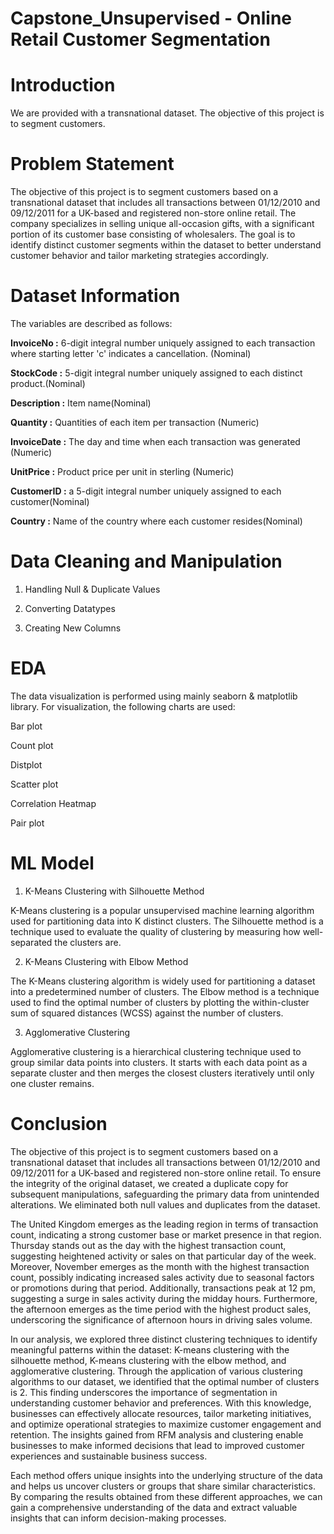 # Capstone_Unsupervised - Online Retail Customer Segmentation

# Introduction

We are provided with a transnational dataset. The objective of this project is to segment customers.

# Problem Statement

The objective of this project is to segment customers based on a transnational dataset that includes all transactions between 01/12/2010 and 09/12/2011 for a UK-based and registered non-store online retail. The company specializes in selling unique all-occasion gifts, with a significant portion of its customer base consisting of wholesalers. The goal is to identify distinct customer segments within the dataset to better understand customer behavior and tailor marketing strategies accordingly.

# Dataset Information

The variables are described as follows:

**InvoiceNo :** 6-digit integral number uniquely assigned to each transaction where starting letter 'c' indicates a cancellation. (Nominal)

**StockCode :** 5-digit integral number uniquely assigned to each distinct product.(Nominal)

**Description :** Item name(Nominal)

**Quantity :** Quantities of each item per transaction (Numeric)

**InvoiceDate :** The day and time when each transaction was generated (Numeric)

**UnitPrice :** Product price per unit in sterling (Numeric)

**CustomerID :** a 5-digit integral number uniquely assigned to each customer(Nominal)

**Country :** Name of the country where each customer resides(Nominal)

# Data Cleaning and Manipulation

1. Handling Null & Duplicate Values

2. Converting Datatypes

3. Creating New Columns

# EDA

The data visualization is performed using mainly seaborn & matplotlib library. For visualization, the following charts are used:

Bar plot

Count plot

Distplot

Scatter plot

Correlation Heatmap

Pair plot

# ML Model 

1. K-Means Clustering with Silhouette Method
   
K-Means clustering is a popular unsupervised machine learning algorithm used for partitioning data into K distinct clusters. The Silhouette method is a technique used to evaluate the quality of clustering by measuring how well-separated the clusters are.

2. K-Means Clustering with Elbow Method
   
The K-Means clustering algorithm is widely used for partitioning a dataset into a predetermined number of clusters. The Elbow method is a technique used to find the optimal number of clusters by plotting the within-cluster sum of squared distances (WCSS) against the number of clusters.

3. Agglomerative Clustering
   
Agglomerative clustering is a hierarchical clustering technique used to group similar data points into clusters. It starts with each data point as a separate cluster and then merges the closest clusters iteratively until only one cluster remains.

# Conclusion

The objective of this project is to segment customers based on a transnational dataset that includes all transactions between 01/12/2010 and 09/12/2011 for a UK-based and registered non-store online retail. To ensure the integrity of the original dataset, we created a duplicate copy for subsequent manipulations, safeguarding the primary data from unintended alterations. We eliminated both null values and duplicates from the dataset.

The United Kingdom emerges as the leading region in terms of transaction count, indicating a strong customer base or market presence in that region. Thursday stands out as the day with the highest transaction count, suggesting heightened activity or sales on that particular day of the week. Moreover, November emerges as the month with the highest transaction count, possibly indicating increased sales activity due to seasonal factors or promotions during that period. Additionally, transactions peak at 12 pm, suggesting a surge in sales activity during the midday hours. Furthermore, the afternoon emerges as the time period with the highest product sales, underscoring the significance of afternoon hours in driving sales volume.

In our analysis, we explored three distinct clustering techniques to identify meaningful patterns within the dataset: K-means clustering with the silhouette method, K-means clustering with the elbow method, and agglomerative clustering. Through the application of various clustering algorithms to our dataset, we identified that the optimal number of clusters is 2. This finding underscores the importance of segmentation in understanding customer behavior and preferences. With this knowledge, businesses can effectively allocate resources, tailor marketing initiatives, and optimize operational strategies to maximize customer engagement and retention. The insights gained from RFM analysis and clustering enable businesses to make informed decisions that lead to improved customer experiences and sustainable business success.

Each method offers unique insights into the underlying structure of the data and helps us uncover clusters or groups that share similar characteristics. By comparing the results obtained from these different approaches, we can gain a comprehensive understanding of the data and extract valuable insights that can inform decision-making processes.
